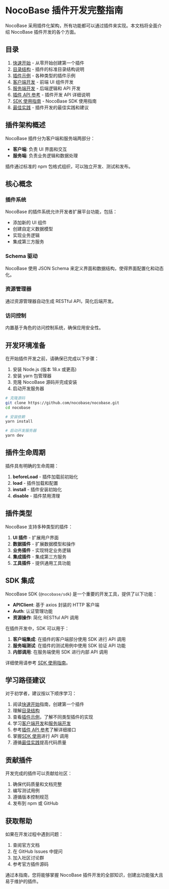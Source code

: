 # NocoBase 插件开发完整指南

NocoBase 采用插件化架构，所有功能都可以通过插件来实现。本文档将全面介绍 NocoBase 插件开发的各个方面。

## 目录

1. [快速开始](./getting-started.md) - 从零开始创建第一个插件
2. [目录结构](./directory-structure.md) - 插件的标准目录结构说明
3. [插件示例](./plugin-samples.md) - 各种类型的插件示例
4. [客户端开发](./client-development.md) - 前端 UI 组件开发
5. [服务端开发](./server-development.md) - 后端逻辑和 API 开发
6. [插件 API 参考](./plugin-api.md) - 插件开发 API 详细说明
7. [SDK 使用指南](./sdk.md) - NocoBase SDK 使用指南
8. [最佳实践](./best-practices.md) - 插件开发的最佳实践和建议

## 插件架构概述

NocoBase 插件分为客户端和服务端两部分：

- **客户端**: 负责 UI 界面和交互
- **服务端**: 负责业务逻辑和数据处理

插件通过标准的 npm 包格式组织，可以独立开发、测试和发布。

## 核心概念

### 插件系统
NocoBase 的插件系统允许开发者扩展平台功能，包括：
- 添加新的 UI 组件
- 创建自定义数据模型
- 实现业务逻辑
- 集成第三方服务

### Schema 驱动
NocoBase 使用 JSON Schema 来定义界面和数据结构，使得界面配置化和动态化。

### 资源管理器
通过资源管理器自动生成 RESTful API，简化后端开发。

### 访问控制
内置基于角色的访问控制系统，确保应用安全性。

## 开发环境准备

在开始插件开发之前，请确保已完成以下步骤：

1. 安装 Node.js (版本 18.x 或更高)
2. 安装 yarn 包管理器
3. 克隆 NocoBase 源码并完成安装
4. 启动开发服务器

```bash
# 克隆源码
git clone https://github.com/nocobase/nocobase.git
cd nocobase

# 安装依赖
yarn install

# 启动开发服务器
yarn dev
```

## 插件生命周期

插件具有明确的生命周期：

1. **beforeLoad** - 插件加载前初始化
2. **load** - 插件加载和配置
3. **install** - 插件安装初始化
4. **disable** - 插件禁用清理

## 插件类型

NocoBase 支持多种类型的插件：

1. **UI 插件** - 扩展用户界面
2. **数据插件** - 扩展数据模型和操作
3. **业务插件** - 实现特定业务逻辑
4. **集成插件** - 集成第三方服务
5. **工具插件** - 提供通用工具功能

## SDK 集成

NocoBase SDK (`@nocobase/sdk`) 是一个重要的开发工具，提供了以下功能：

- **APIClient**: 基于 axios 封装的 HTTP 客户端
- **Auth**: 认证管理功能
- **资源操作**: 简化 RESTful API 调用

在插件开发中，SDK 可以用于：

1. **客户端集成**: 在插件的客户端部分使用 SDK 进行 API 调用
2. **服务端测试**: 在插件的测试用例中使用 SDK 验证 API 功能
3. **内部调用**: 在服务端使用 SDK 进行内部 API 调用

详细使用请参考 [SDK 使用指南](./sdk.md)。

## 学习路径建议

对于初学者，建议按以下顺序学习：

1. 阅读[快速开始](./getting-started.md)指南，创建第一个插件
2. 理解[目录结构](./directory-structure.md)
3. 查看[插件示例](./plugin-samples.md)，了解不同类型插件的实现
4. 学习[客户端开发](./client-development.md)和[服务端开发](./server-development.md)
5. 参考[插件 API 参考](./plugin-api.md)了解详细接口
6. 掌握[SDK 使用](./sdk.md)进行 API 调用
7. 遵循[最佳实践](./best-practices.md)提高代码质量

## 贡献插件

开发完成的插件可以贡献给社区：

1. 确保代码质量和文档完整
2. 编写测试用例
3. 遵循版本控制规范
4. 发布到 npm 或 GitHub

## 获取帮助

如果在开发过程中遇到问题：

1. 查阅官方文档
2. 在 GitHub Issues 中提问
3. 加入社区讨论群
4. 参考官方插件源码

通过本指南，您将能够掌握 NocoBase 插件开发的全部知识，创建出功能强大且易于维护的插件。
